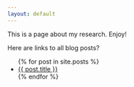 ```yaml
---
layout: default
---
```


This is a page about my research. Enjoy!


Here are links to all blog posts?

<ul>
  {% for post in site.posts %}
    <li>
      <a href="{{ post.url }}">{{ post.title }}</a>
    </li>
  {% endfor %}
</ul>